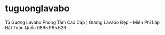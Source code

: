 # tuguonglavabo
Tủ Gương Lavabo Phòng Tắm Cao Cấp | Gương Lavabo Đẹp - Miễn Phí Lắp Đặt Toàn Quốc 0865.965.626
